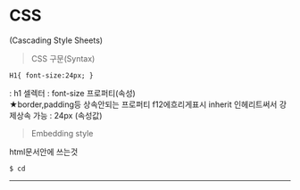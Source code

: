 CSS
====
(Cascading Style Sheets)


> CSS 구문(Syntax) 

~~~
H1{ font-size:24px; }
~~~

: h1 셀렉터
: font-size 프로퍼티(속성)  
  ★border,padding등 상속안되는 프로퍼티 f12에흐리게표시 
     inherit 인헤리트써서 강제상속 가능 
: 24px (속성값)




> Embedding style

html문서안에 <style></style> 쓰는것



~~~
$ cd 

~~~

<hr/>
